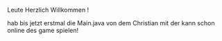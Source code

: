 Leute Herzlich Willkommen !

hab bis jetzt erstmal die Main.java von dem Christian mit der kann schon online des game spielen!
